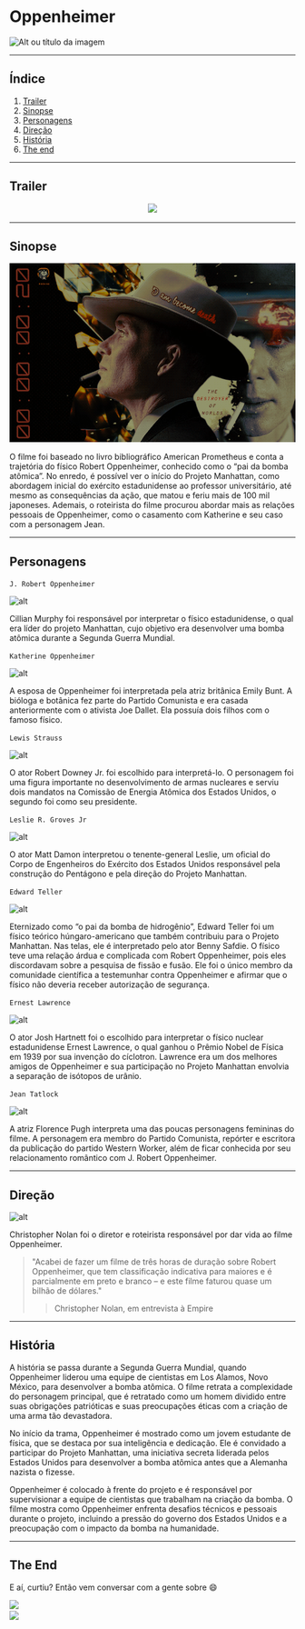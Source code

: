 # Oppenheimer

![Alt ou título da imagem](https://cinepop.com.br/wp-content/uploads/2023/07/oppenheimer-movie.jpg.webp)

---

## Índice

1. [Trailer](#Trailer)
2. [Sinopse](#Sinopse)
3. [Personagens](#Personagens)
4. [Direção](#Direção)
5. [História](#História)
6. [The end](<(#The-End)>)

---

## Trailer

<center> <a href= "https://www.youtube.com/watch?v=bK6ldnjE3Y0" target= "_blank"><img src="https://img.shields.io/badge/YouTube-FF0000?style=for-the-badge&logo=youtube&logoColor=white" target="_blank"></a> </center>

---

## Sinopse

![](oppenheimer.gif)

O filme foi baseado no livro bibliográfico American Prometheus e conta a trajetória do físico Robert Oppenheimer, conhecido como o “pai da bomba atômica”. No enredo, é possível ver o início do Projeto Manhattan, como abordagem inicial do exército estadunidense ao professor universitário, até mesmo as consequências da ação, que matou e feriu mais de 100 mil japoneses.
Ademais, o roteirista do filme procurou abordar mais as relações pessoais de Oppenheimer, como o casamento com Katherine e seu caso com a personagem Jean.

---

## Personagens

`J. Robert Oppenheimer`

![alt](https://www.cnnbrasil.com.br/wp-content/uploads/sites/12/2023/07/Cillian-Murphy-Oppenheimer-1.jpg?w=1016)

Cillian Murphy foi responsável por interpretar o físico estadunidense, o qual era líder do projeto Manhattan, cujo objetivo era desenvolver uma bomba atômica durante a Segunda Guerra Mundial.

`Katherine Oppenheimer`

![alt](https://www.cnnbrasil.com.br/wp-content/uploads/sites/12/2023/07/Emily-Blunt-Oppenheimer-1.jpg?w=999)

A esposa de Oppenheimer foi interpretada pela atriz britânica Emily Bunt. A bióloga e botânica fez parte do Partido Comunista e era casada anteriormente com o ativista Joe Dallet. Ela possuía dois filhos com o famoso físico.

`Lewis Strauss`

![alt](https://www.cnnbrasil.com.br/wp-content/uploads/sites/12/2023/07/Robert-Downey-Jr-Oppenheimer.jpg?w=1024)

O ator Robert Downey Jr. foi escolhido para interpretá-lo. O personagem foi uma figura importante no desenvolvimento de armas nucleares e serviu dois mandatos na Comissão de Energia Atômica dos Estados Unidos, o segundo foi como seu presidente.

`Leslie R. Groves Jr`

![alt](https://www.cnnbrasil.com.br/wp-content/uploads/sites/12/2023/07/Matt-Damon-Oppenheimer-2.jpg?w=1024)

O ator Matt Damon interpretou o tenente-general Leslie, um oficial do Corpo
de Engenheiros do Exército dos Estados Unidos responsável pela construção
do Pentágono e pela direção do Projeto Manhattan.

`Edward Teller`

![alt](https://www.cnnbrasil.com.br/wp-content/uploads/sites/12/2023/07/Benny-Safdie-Oppenheimer-1.jpg?w=839)

Eternizado como “o pai da bomba de hidrogênio”, Edward Teller foi um físico teórico húngaro-americano que também contribuiu para o Projeto Manhattan. Nas telas, ele é interpretado pelo ator Benny Safdie. O físico teve uma relação árdua e complicada com Robert Oppenheimer, pois eles discordavam sobre a pesquisa de fissão e fusão. Ele foi o único membro da comunidade científica a testemunhar contra Oppenheimer e afirmar que o físico não deveria receber autorização de segurança.

`Ernest Lawrence`

![alt](https://www.cnnbrasil.com.br/wp-content/uploads/sites/12/2023/07/Josh-Hartnett-Oppenheimer.jpg?w=1024)

O ator Josh Hartnett foi o escolhido para interpretar o físico nuclear estadunidense Ernest Lawrence, o qual ganhou o Prêmio Nobel de Física em 1939 por sua invenção do cíclotron. Lawrence era um dos melhores amigos de Oppenheimer e sua participação no Projeto Manhattan envolvia a separação de isótopos de urânio.

`Jean Tatlock`

![alt](https://www.cnnbrasil.com.br/wp-content/uploads/sites/12/2023/07/Florence-Pugh-Oppenheimer.jpg?w=986)

A atriz Florence Pugh interpreta uma das poucas personagens femininas do filme. A personagem era membro do Partido Comunista, repórter e escritora da publicação do partido Western Worker, além de ficar conhecida por seu relacionamento romântico com J. Robert Oppenheimer.

---

## Direção

![alt](https://novaerageek.com.br/wp-content/uploads/2023/07/Filmes-dirigidos-por-Christopher-Nolan-o-diretor-de-Oppenheimer.png)

Christopher Nolan foi o diretor e roteirista responsável por dar vida ao filme Oppenheimer.

> "Acabei de fazer um filme de três horas de duração sobre Robert Oppenheimer, que tem classificação indicativa para maiores e é parcialmente em preto e branco – e este filme faturou quase um bilhão de dólares."
>
> > Christopher Nolan, em entrevista à Empire

---

## História

A história se passa durante a Segunda Guerra Mundial, quando Oppenheimer liderou uma equipe de cientistas em Los Alamos, Novo México, para desenvolver a bomba atômica. O filme retrata a complexidade do personagem principal, que é retratado como um homem dividido entre suas obrigações patrióticas e suas preocupações éticas com a criação de uma arma tão devastadora.

No início da trama, Oppenheimer é mostrado como um jovem estudante de física, que se destaca por sua inteligência e dedicação. Ele é convidado a participar do Projeto Manhattan, uma iniciativa secreta liderada pelos Estados Unidos para desenvolver a bomba atômica antes que a Alemanha nazista o fizesse.

Oppenheimer é colocado à frente do projeto e é responsável por supervisionar a equipe de cientistas que trabalham na criação da bomba. O filme mostra como
Oppenheimer enfrenta desafios técnicos e pessoais durante o projeto, incluindo a pressão do governo dos Estados Unidos e a preocupação com o impacto da bomba na humanidade.

---

## The End

E aí, curtiu? Então vem conversar com a gente sobre 😄

<a href= "https://www.instagram.com/birossi_/" target= "_blank"><img src="https://img.shields.io/badge/Instagram-E4405F?style=for-the-badge&logo=instagram&logoColor=white" target="_blank"></a>  
<a href= "https://www.instagram.com/pedro_malazartes/" target= "_blank"><img src="https://img.shields.io/badge/Instagram-E4405F?style=for-the-badge&logo=instagram&logoColor=white" target="_blank"></a>
